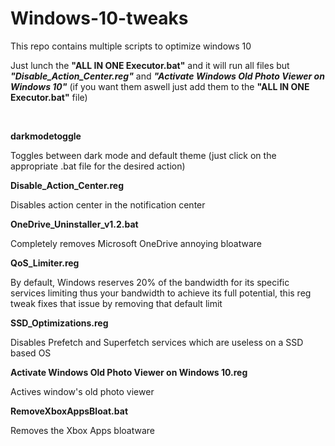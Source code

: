 # Windows-10-tweaks
This repo contains multiple scripts to optimize windows 10

Just lunch the **"ALL IN ONE Executor.bat"** and it will run all files but ***"Disable_Action_Center.reg"*** and ***"Activate Windows Old Photo Viewer on Windows 10"*** (if you want them aswell just add them to the **"ALL IN ONE Executor.bat"** file)

 

**darkmodetoggle**

Toggles between dark mode and default theme (just click on the appropriate .bat file for the desired action)

**Disable_Action_Center.reg**

Disables action center in the notification center

**OneDrive_Uninstaller_v1.2.bat**

Completely removes Microsoft OneDrive annoying bloatware

**QoS_Limiter.reg**

By default, Windows reserves 20% of the bandwidth for its specific services limiting thus your bandwidth to achieve its full potential, this reg tweak fixes that issue by removing that default limit

**SSD_Optimizations.reg**

Disables Prefetch and Superfetch services which are useless on a SSD based OS

**Activate Windows Old Photo Viewer on Windows 10.reg**

Actives window's old photo viewer

**RemoveXboxAppsBloat.bat**

Removes the Xbox Apps bloatware
